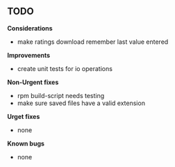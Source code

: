 
## TODO

**Considerations**
* make ratings download remember last value entered

**Improvements**
* create unit tests for io operations

**Non-Urgent fixes**
* rpm build-script needs testing
* make sure saved files have a valid extension

**Urget fixes**
* none

**Known bugs**
* none

